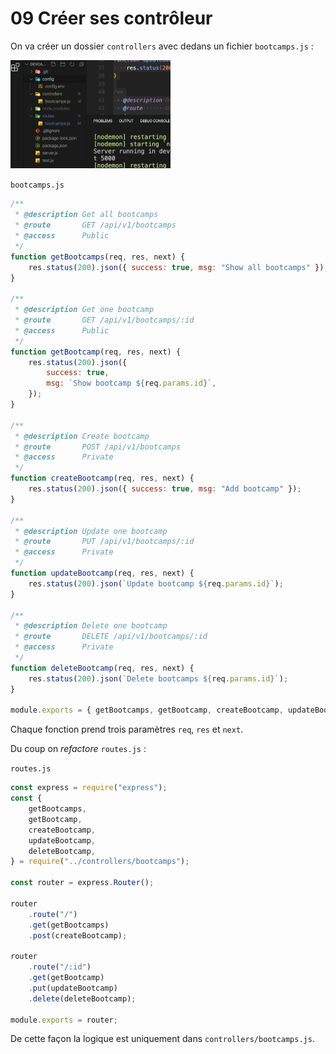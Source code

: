 # 09 Créer ses contrôleur

On va créer un dossier `controllers` avec dedans un fichier `bootcamps.js` :

<img src="assets/Screenshot 2020-05-04 at 16.57.47.png" alt="Screenshot 2020-05-04 at 16.57.47" style="zoom:25%;" />

`bootcamps.js`

```js
/**
 * @description Get all bootcamps
 * @route       GET /api/v1/bootcamps
 * @access      Public
 */
function getBootcamps(req, res, next) {
    res.status(200).json({ success: true, msg: "Show all bootcamps" });
}

/**
 * @description Get one bootcamp
 * @route       GET /api/v1/bootcamps/:id
 * @access      Public
 */
function getBootcamp(req, res, next) {
    res.status(200).json({
        success: true,
        msg: `Show bootcamp ${req.params.id}`,
    });
}

/**
 * @description Create bootcamp
 * @route       POST /api/v1/bootcamps
 * @access      Private
 */
function createBootcamp(req, res, next) {
    res.status(200).json({ success: true, msg: "Add bootcamp" });
}

/**
 * @description Update one bootcamp
 * @route       PUT /api/v1/bootcamps/:id
 * @access      Private
 */
function updateBootcamp(req, res, next) {
    res.status(200).json(`Update bootcamp ${req.params.id}`);
}

/**
 * @description Delete one bootcamp
 * @route       DELETE /api/v1/bootcamps/:id
 * @access      Private
 */
function deleteBootcamp(req, res, next) {
    res.status(200).json(`Delete bootcamps ${req.params.id}`);
}

module.exports = { getBootcamps, getBootcamp, createBootcamp, updateBootcamp, deleteBootcamp };
```

Chaque fonction prend trois paramètres `req`, `res` et `next`.

Du coup on *refactore* `routes.js` :

`routes.js`

```js
const express = require("express");
const {
    getBootcamps,
    getBootcamp,
    createBootcamp,
    updateBootcamp,
    deleteBootcamp,
} = require("../controllers/bootcamps");

const router = express.Router();

router
    .route("/")
    .get(getBootcamps)
    .post(createBootcamp);

router
    .route("/:id")
    .get(getBootcamp)
    .put(updateBootcamp)
    .delete(deleteBootcamp);

module.exports = router;
```

De cette façon la logique est uniquement dans `controllers/bootcamps.js`.